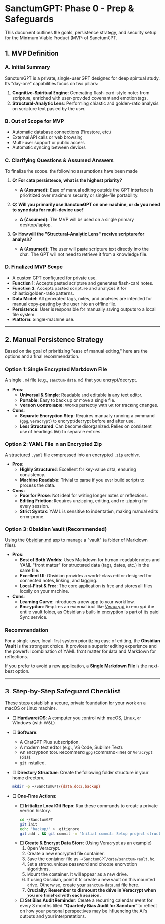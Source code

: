 # SanctumGPT: Phase 0 - Prep & Safeguards

This document outlines the goals, persistence strategy, and security setup for the Minimum Viable Product (MVP) of SanctumGPT.

## 1. MVP Definition

### A. Initial Summary

SanctumGPT is a private, single-user GPT designed for deep spiritual study. Its "day-one" capabilities focus on two pillars:

1.  **Cognitive-Spiritual Engine**: Generating flash-card-style notes from scripture, enriched with user-provided covenant and emotion tags.
2.  **Structural-Analytic Lens**: Performing chiastic and golden-ratio analysis on scripture text pasted by the user.

### B. Out of Scope for MVP

*   Automatic database connections (Firestore, etc.)
*   External API calls or web browsing
*   Multi-user support or public access
*   Automatic syncing between devices

### C. Clarifying Questions & Assumed Answers

To finalize the scope, the following assumptions have been made:

1.  **Q: For data persistence, what is the highest priority?**
    *   **A (Assumed):** Ease of manual editing outside the GPT interface is prioritized over maximum security or single-file portability.

2.  **Q: Will you primarily use SanctumGPT on one machine, or do you need to sync data for multi-device use?**
    *   **A (Assumed):** The MVP will be used on a single primary desktop/laptop.

3.  **Q: How will the "Structural-Analytic Lens" receive scripture for analysis?**
    *   **A (Assumed):** The user will paste scripture text directly into the chat. The GPT will not need to retrieve it from a knowledge file.

### D. Finalized MVP Scope

*   A custom GPT configured for private use.
*   **Function 1**: Accepts pasted scripture and generates flash-card notes.
*   **Function 2**: Accepts pasted scripture and analyzes it for chiastic/golden-ratio patterns.
*   **Data Model**: All generated tags, notes, and analyses are intended for manual copy-pasting by the user into an offline file.
*   **Persistence**: User is responsible for manually saving outputs to a local file system.
*   **Platform**: Single-machine use.

---

## 2. Manual Persistence Strategy

Based on the goal of prioritizing "ease of manual editing," here are the options and a final recommendation.

### Option 1: Single Encrypted Markdown File

A single `.md` file (e.g., `sanctum-data.md`) that you encrypt/decrypt.

*   **Pros**:
    *   **Universal & Simple**: Readable and editable in any text editor.
    *   **Portable**: Easy to back up or move a single file.
    *   **Version Controllable**: Works perfectly with Git for tracking changes.
*   **Cons**:
    *   **Separate Encryption Step**: Requires manually running a command (`gpg`, `Veracrypt`) to encrypt/decrypt before and after use.
    *   **Less Structured**: Can become disorganized. Relies on consistent use of headings (`##`) to separate entries.

### Option 2: YAML File in an Encrypted Zip

A structured `.yaml` file compressed into an encrypted `.zip` archive.

*   **Pros**:
    *   **Highly Structured**: Excellent for key-value data, ensuring consistency.
    *   **Machine Readable**: Trivial to parse if you ever build scripts to process the data.
*   **Cons**:
    *   **Poor for Prose**: Not ideal for writing longer notes or reflections.
    *   **Editing Friction**: Requires unzipping, editing, and re-zipping for every session.
    *   **Strict Syntax**: YAML is sensitive to indentation, making manual edits error-prone.

### Option 3: Obsidian Vault (Recommended)

Using the [Obsidian.md](https://obsidian.md/) app to manage a "vault" (a folder of Markdown files).

*   **Pros**:
    *   **Best of Both Worlds**: Uses Markdown for human-readable notes and YAML "front matter" for structured data (tags, dates, etc.) in the same file.
    *   **Excellent UI**: Obsidian provides a world-class editor designed for connected notes, linking, and tagging.
    *   **Local-First & Free**: The core application is free and stores all files locally on your machine.
*   **Cons**:
    *   **Learning Curve**: Introduces a new app to your workflow.
    *   **Encryption**: Requires an external tool like [Veracrypt](https://www.veracrypt.fr/en/Home.html) to encrypt the entire vault folder, as Obsidian's built-in encryption is part of its paid Sync service.

### Recommendation

For a single-user, local-first system prioritizing ease of editing, the **Obsidian Vault** is the strongest choice. It provides a superior editing experience and the powerful combination of YAML front matter for data and Markdown for reflections.

If you prefer to avoid a new application, a **Single Markdown File** is the next-best option.

---

## 3. Step-by-Step Safeguard Checklist

These steps establish a secure, private foundation for your work on a macOS or Linux machine.

*   **☐ Hardware/OS**: A computer you control with macOS, Linux, or Windows (with WSL).
*   **☐ Software**:
    *   A ChatGPT Plus subscription.
    *   A modern text editor (e.g., VS Code, Sublime Text).
    *   An encryption tool. Recommend `gpg` (command-line) or `Veracrypt` (GUI).
    *   `git` installed.

*   **☐ Directory Structure**: Create the following folder structure in your home directory.

    ```bash
    mkdir -p ~/SanctumGPT/{data,docs,backup}
    ```

*   **☐ One-Time Actions**:
    *   **☐ Initialize Local Git Repo**: Run these commands to create a private version history.
        ```bash
        cd ~/SanctumGPT
        git init
        echo "backup/" > .gitignore
        git add . && git commit -m "Initial commit: Setup project structure"
        ```
    *   **☐ Create & Encrypt Data Store**: (Using Veracrypt as an example)
        1.  Open Veracrypt.
        2.  Create a new encrypted file container.
        3.  Save the container file as `~/SanctumGPT/data/sanctum-vault.hc`.
        4.  Set a strong, unique password and choose encryption algorithms.
        5.  Mount the container. It will appear as a new drive.
        6.  If using Obsidian, point it to create a new vault on this mounted drive. Otherwise, create your `sanctum-data.md` file here.
        7.  **Crucially: Remember to dismount the drive in Veracrypt when you are finished with each session.**
    *   **☐ Set Bias Audit Reminder**: Create a recurring calendar event for every 3 months titled **"Quarterly Bias Audit for Sanctum"** to reflect on how your personal perspectives may be influencing the AI's outputs and your interpretations.
